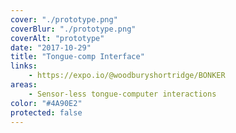 ```yaml
---
cover: "./prototype.png"
coverBlur: "./prototype.png"
coverAlt: "prototype"
date: "2017-10-29"
title: "Tongue-comp Interface"
links:
    - https://expo.io/@woodburyshortridge/BONKER
areas:
    - Sensor-less tongue-computer interactions
color: "#4A90E2"
protected: false
---
```

